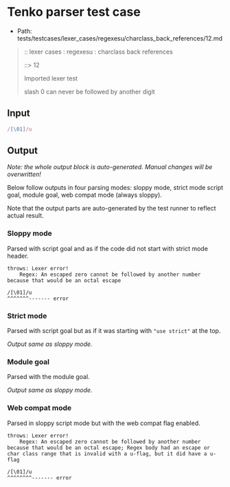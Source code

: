 # Tenko parser test case

- Path: tests/testcases/lexer_cases/regexesu/charclass_back_references/12.md

> :: lexer cases : regexesu : charclass back references
>
> ::> 12
>
> Imported lexer test
>
> slash 0 can never be followed by another digit


## Input

`````js
/[\01]/u
`````

## Output

_Note: the whole output block is auto-generated. Manual changes will be overwritten!_

Below follow outputs in four parsing modes: sloppy mode, strict mode script goal, module goal, web compat mode (always sloppy).

Note that the output parts are auto-generated by the test runner to reflect actual result.

### Sloppy mode

Parsed with script goal and as if the code did not start with strict mode header.

`````
throws: Lexer error!
    Regex: An escaped zero cannot be followed by another number because that would be an octal escape

/[\01]/u
^^^^^^^------- error
`````

### Strict mode

Parsed with script goal but as if it was starting with `"use strict"` at the top.

_Output same as sloppy mode._

### Module goal

Parsed with the module goal.

_Output same as sloppy mode._

### Web compat mode

Parsed in sloppy script mode but with the web compat flag enabled.

`````
throws: Lexer error!
    Regex: An escaped zero cannot be followed by another number because that would be an octal escape; Regex body had an escape or char class range that is invalid with a u-flag, but it did have a u-flag

/[\01]/u
^^^^^^^^------- error
`````

